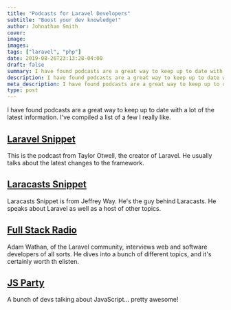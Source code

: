 ```yaml
---
title: "Podcasts for Laravel Developers"
subtitle: "Boost your dev knowledge!"
author: Johnathan Smith
cover: 
image:
images:
tags: ["laravel", "php"]
date: 2019-08-26T23:13:28-04:00
draft: false
summary: I have found podcasts are a great way to keep up to date with a lot of the latest information. I've compiled a list of a few I really like.
description: I have found podcasts are a great way to keep up to date with a lot of the latest information. I've compiled a list of a few I really like.
meta_description: I have found podcasts are a great way to keep up to date with a lot of the latest information. I've compiled a list of a few I really like.
type: post
---
```


I have found podcasts are a great way to keep up to date with a lot of 
the latest information. I've compiled a list of a few I really like.

## [Laravel Snippet](https://player.fm/series/the-laravel-snippet)

This is the podcast from Taylor Otwell, the creator of Laravel. He usually 
talks about the latest changes to the framework.

## [Laracasts Snippet](https://laracasts.simplecast.fm/)

Laracasts Snippet is from Jeffrey Way. He's the guy behind Laracasts. He
speaks about Laravel as well as a host of other topics.

## [Full Stack Radio](http://www.fullstackradio.com/)

Adam Wathan, of the Laravel community, interviews web and software
developers of all sorts. He dives into a bunch of different topics, and it's 
certainly worth th elisten.

## [JS Party](https://changelog.com/jsparty)

A bunch of devs talking about JavaScript... pretty awesome!